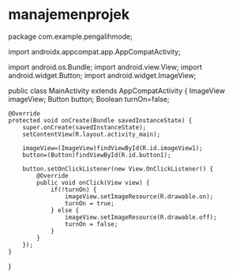 # manajemenprojek
package com.example.pengalihmode;

import androidx.appcompat.app.AppCompatActivity;

import android.os.Bundle;
import android.view.View;
import android.widget.Button;
import android.widget.ImageView;

public class MainActivity extends AppCompatActivity {
    ImageView imageView;
    Button button;
    Boolean turnOn=false;

    @Override
    protected void onCreate(Bundle savedInstanceState) {
        super.onCreate(savedInstanceState);
        setContentView(R.layout.activity_main);

        imageView=(ImageView)findViewById(R.id.imageView1);
        button=(Button)findViewById(R.id.button1);

        button.setOnClickListener(new View.OnClickListener() {
            @Override
            public void onClick(View view) {
                if(!turnOn) {
                    imageView.setImageResource(R.drawable.on);
                    turnOn = true;
                } else {
                    imageView.setImageResource(R.drawable.off);
                    turnOn = false;
                }
            }
        });
    }
}
